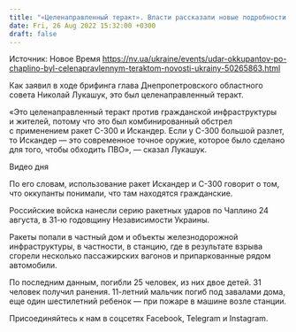 ```yaml
---
title: "«Целенаправленный теракт». Власти рассказали новые подробности жестокого удара оккупантов по Чаплино"
date: Fri, 26 Aug 2022 15:32:00 +0300
draft: false
---
```

Источник: Новое Время https://nv.ua/ukraine/events/udar-okkupantov-po-chaplino-byl-celenapravlennym-teraktom-novosti-ukrainy-50265863.html


 Как заявил в ходе брифинга глава Днепропетровского областного совета Николай Лукашук, это был целенаправленный теракт.

«Это целенаправленный теракт против гражданской инфраструктуры и жителей, потому что это был комбинированный обстрел с применением ракет С-300 и Искандер. Если у С-300 большой разлет, то Искандер — это современное точное оружие, которое было сделано для того, чтобы обходить ПВО», — сказал Лукашук.

 Видео дня   

По его словам, использование ракет Искандер и С-300 говорит о том, что оккупанты понимали, что там находятся гражданские.

Российские войска нанесли серию ракетных ударов по Чаплино 24 августа, в 31-ю годовщину Независимости Украины.

Ракеты попали в частный дом и объекты железнодорожной инфраструктуры, в частности, в станцию, где в результате взрыва сгорели несколько пассажирских вагонов и припаркованные рядом автомобили.

По последним данным, погибли 25 человек, из них двое детей. 31 человек получил ранения. 11-летний мальчик погиб под завалами дома, еще один шестилетний ребенок — при пожаре в машине возле станции.

Присоединяйтесь к нам в соцсетях Facebook, Telegram и Instagram.
